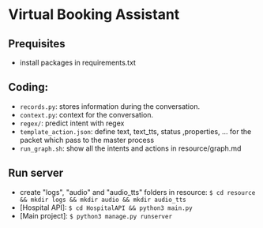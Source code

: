 # Virtual Booking Assistant 

## Prequisites
- install packages in requirements.txt

## Coding:
- `records.py`: stores information during the conversation.  
- `context.py`: context for the conversation.
- `regex/`: predict intent with regex
- `template_action.json`: define text, text_tts, status
,properties, ... for the packet which pass to the master process
- `run_graph.sh`: show all the intents and actions in resource/graph.md

## Run server
- create "logs", "audio" and "audio_tts" folders in resource: ```$ cd resource && mkdir logs && mkdir audio && mkdir audio_tts```
- [Hospital API]: ```$ cd HospitalAPI && python3 main.py```
- [Main project]: ```$ python3 manage.py runserver```

